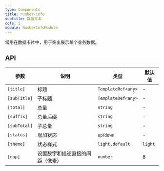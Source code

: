 ```yaml
---
type: Components
title: number-info
subtitle: 数据文本
cols: 2
module: NumberInfoModule
---
```


常用在数据卡片中，用于突出展示某个业务数据。

## API

| 参数         | 说明                             | 类型               | 默认值  |
| ------------ | -------------------------------- | ------------------ | ------- |
| `[title]`    | 标题                             | `TemplateRef<any>` | -       |
| `[subTitle]` | 子标题                           | `TemplateRef<any>` | -       |
| `[total]`    | 总量                             | `string`           | -       |
| `[suffix]`   | 总量后缀                         | `string`           | -       |
| `[subTotal]` | 子总量                           | `string`           | -       |
| `[status]`   | 增加状态                         | `up`\/`down`       | -       |
| `[theme]`    | 状态样式                         | `light,default`    | `light` |
| `[gap]`      | 设置数字和描述直接的间距（像素） | `number`           | 8       |
